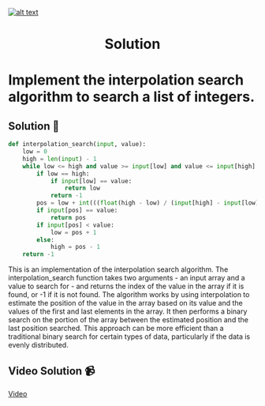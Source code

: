 <a href="https://www.core-code.io/">

![alt text](https://uploads-ssl.webflow.com/5eb2f56932c3562feab232e3/5f73550d00249e7e96c9f3de_Logo.png 'corecodeio')

</a>

<h1 align="center">Solution</h1>

# Implement the interpolation search algorithm to search a list of integers.



## Solution 🏁
    
```python
def interpolation_search(input, value):
    low = 0
    high = len(input) - 1
    while low <= high and value >= input[low] and value <= input[high]:
        if low == high:
            if input[low] == value:
                return low
            return -1
        pos = low + int(((float(high - low) / (input[high] - input[low])) * (value - input[low])))
        if input[pos] == value:
            return pos
        if input[pos] < value:
            low = pos + 1
        else:
            high = pos - 1
    return -1

```

This is an implementation of the interpolation search algorithm. 
The interpolation_search function takes two arguments - an input array and a value to search for - and returns the index of the value in the array if it is found, or -1 if it is not found. The algorithm works by using interpolation to estimate the position of the value in the array based on its value and the values of the first and last elements in the array. It then performs a binary search on the portion of the array between the estimated position and the last position searched. This approach can be more efficient than a traditional binary search for certain types of data, particularly if the data is evenly distributed.

## Video Solution 📹

[Video](https://drive.google.com/file/d/1cXnou2zJB2SuV5czRMl_wPGzHZgm1NPE/view?usp=share_link)